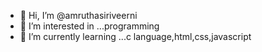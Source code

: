 - 👋 Hi, I’m @amruthasiriveerni
- 👀 I’m interested in ...programming
- 🌱 I’m currently learning ...c language,html,css,javascript

<!---
amruthasiriveerni/amruthasiriveerni is a ✨ special ✨ repository because its `README.md` (this file) appears on your GitHub profile.
You can click the Preview link to take a look at your changes.
--->
